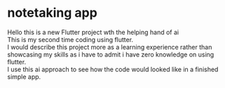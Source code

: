 # notetaking app
Hello this is a new Flutter project wth the helping hand of ai <br>
This is my second time coding using flutter. <br>
I would describe this project more as a learning experience rather than showcasing my skills as i have to admit i have zero knowledge on using flutter. <br>
I use this ai approach to see how the code would looked like in a finished simple app. <br>
